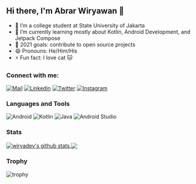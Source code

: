 ## Hi there, I'm Abrar Wiryawan 👋

- 🔭 I’m a college student at State University of Jakarta
- 🌱 I’m currently learning mostly about Kotlin, Android Development, and Jetpack Compose
- 🥅 2021 goals: contribute to open source projects
- 😄 Pronouns: He/Him/His
- ⚡ Fun fact: I love cat 🐱

### Connect with me:
[![Mail](https://img.shields.io/badge/-Email-black?style=for-the-badge&logo=gmail)](mailto:abrarwiryawan@gmail.com)
[![Linkedin](https://img.shields.io/badge/-LinkedIn-black?style=for-the-badge&logo=Linkedin)](https://www.linkedin.com/in/abrar-wiryawan/)
[![Twitter](https://img.shields.io/badge/-Twitter-black?style=for-the-badge&logo=twitter)](https://twitter.com/abrarwiryawan)
[![Instagram](https://img.shields.io/badge/-Instagram-black?style=for-the-badge&logo=instagram)](https://instagram.com/abrarwiryawan/)

### Languages and Tools
![Android](https://img.shields.io/badge/-Android-black?style=for-the-badge&logo=android)
![Kotlin](https://img.shields.io/badge/-Kotlin-black?style=for-the-badge&logo=kotlin)
![Java](https://img.shields.io/badge/-Java-black?style=for-the-badge&logo=java)
![Android Studio](https://img.shields.io/badge/-Android%20Studio-black?style=for-the-badge&logo=android-studio)

### Stats
<a href="https://github.com/wiryadev">
 <img align="center" src="https://github-readme-stats.vercel.app/api?username=wiryadev&show_icons=true&theme=dark&line_height=27&count_private=true&include_all_commits=true" alt="wiryadev's github stats"/>
</a>
<a href="https://github.com/wiryadev">
  <img align="center" src="https://github-readme-stats.vercel.app/api/top-langs/?username=wiryadev&theme=dark&langs_count=3" />
</a>

### Trophy
![trophy](https://github-profile-trophy.vercel.app/?username=wiryadev&theme=darkhub)

<!--
**wiryadev/wiryadev** is a ✨ _special_ ✨ repository because its `README.md` (this file) appears on your GitHub profile.

Here are some ideas to get you started:

- 🔭 I’m currently working on ...
- 🌱 I’m currently learning ...
- 👯 I’m looking to collaborate on ...
- 🤔 I’m looking for help with ...
- 💬 Ask me about ...
- 📫 How to reach me: ...
- 😄 Pronouns: ...
- ⚡ Fun fact: ...
-->
